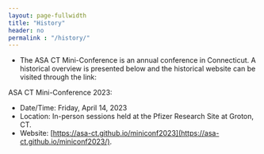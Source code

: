 ```yaml
---
layout: page-fullwidth
title: "History"
header: no
permalink : "/history/"
---
```


+ The ASA CT Mini-Conference is an annual conference in Connecticut. A historical overview is presented below and the historical website can be visited through the link:

ASA CT Mini-Conference 2023:
- Date/Time: Friday, April 14, 2023
- Location: In-person sessions held at the Pfizer Research Site at Groton, CT.
- Website: [https://asa-ct.github.io/miniconf2023](https://asa-ct.github.io/miniconf2023/).


